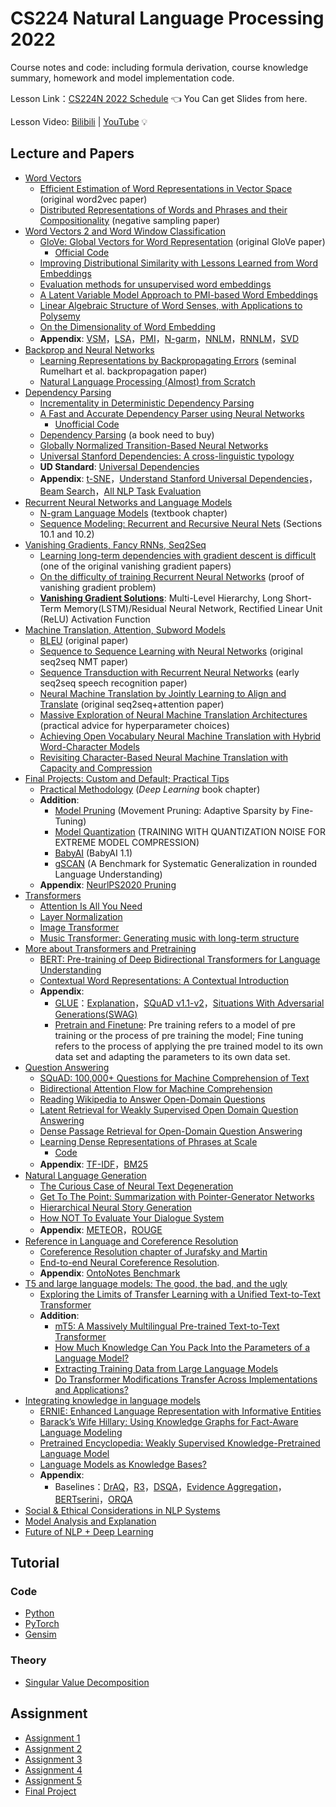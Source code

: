 # CS224 Natural Language Processing 2022

Course notes and code: including formula derivation, course knowledge summary, homework and model implementation code.

Lesson Link：[CS224N 2022 Schedule](https://web.stanford.edu/class/cs224n/index.html#schedule) 👈 You Can get Slides from here.

Lesson Video: [Bilibili](https://www.bilibili.com/video/BV1uL41137jN) | [YouTube](https://www.youtube.com/watch?v=rmVRLeJRkl4&list=PLoROMvodv4rOSH4v6133s9LFPRHjEmbmJ&ab_channel=stanfordonline) 💡

## Lecture and Papers
- [Word Vectors](01_Word_Vectors.md)
  * [Efficient Estimation of Word Representations in Vector Space](http://arxiv.org/pdf/1301.3781.pdf) (original word2vec paper)
  * [Distributed Representations of Words and Phrases and their Compositionality](http://papers.nips.cc/paper/5021-distributed-representations-of-words-and-phrases-and-their-compositionality.pdf) (negative sampling paper)
- [Word Vectors 2 and Word Window Classification](02_Word_Vectors_2.md)
  - [GloVe: Global Vectors for Word Representation](http://nlp.stanford.edu/pubs/glove.pdf) (original GloVe paper)
    - [Official Code](https://nlp.stanford.edu/projects/glove/)
  - [Improving Distributional Similarity with Lessons Learned from Word Embeddings](http://www.aclweb.org/anthology/Q15-1016)
  - [Evaluation methods for unsupervised word embeddings](http://www.aclweb.org/anthology/D15-1036)
  - [A Latent Variable Model Approach to PMI-based Word Embeddings](http://aclweb.org/anthology/Q16-1028)
  - [Linear Algebraic Structure of Word Senses, with Applications to Polysemy](https://transacl.org/ojs/index.php/tacl/article/viewFile/1346/320)
  - [On the Dimensionality of Word Embedding](https://papers.nips.cc/paper/7368-on-the-dimensionality-of-word-embedding.pdf)
  - **Appendix**: [VSM](https://blog.csdn.net/weixin_42398658/article/details/85063004)，[LSA](https://zhuanlan.zhihu.com/p/144367432)，[PMI](https://blog.csdn.net/cj151525/article/details/112804799#:~:text=PMI%20%EF%BC%88%20Pointwise%20Mutual%20Information%20%EF%BC%89%20%E6%9C%BA%E5%99%A8%E5%AD%A6%E4%B9%A0%E7%9B%B8%E5%85%B3%E6%96%87%E7%8C%AE%E9%87%8C%E9%9D%A2%EF%BC%8C%E7%BB%8F%E5%B8%B8%E4%BC%9A%E7%94%A8%E5%88%B0%20PMI,%28x%2Cy%29p%20%28x%29p%20%28y%29%3Dlogp%20%28x%7Cy%29p%20%28x%29%3Dlogp%20%28y%7Cx%29p%20%28y%29%20%E5%9C%A8%E6%A6%82%E7%8E%87%E8%AE%BA%E4%B8%AD%EF%BC%8C%E6%88%91%E4%BB%AC%E7%9F%A5%E9%81%93%EF%BC%8C%E5%A6%82)，[N-garm](https://zhuanlan.zhihu.com/p/32829048)，[NNLM](https://blog.csdn.net/lilong117194/article/details/82018008)，[RNNLM](https://blog.csdn.net/rongsenmeng2835/article/details/108656674)，[SVD](https://zhuanlan.zhihu.com/p/29846048)
- [Backprop and Neural Networks](03_Backprop.md)
  - [Learning Representations by Backpropagating Errors](http://www.iro.umontreal.ca/~vincentp/ift3395/lectures/backprop_old.pdf) (seminal Rumelhart et al. backpropagation paper)
  - [Natural Language Processing (Almost) from Scratch](http://www.jmlr.org/papers/volume12/collobert11a/collobert11a.pdf)
- [Dependency Parsing](04_Dependency_Parsing.md)
  - [Incrementality in Deterministic Dependency Parsing](https://www.aclweb.org/anthology/W/W04/W04-0308.pdf)
  - [A Fast and Accurate Dependency Parser using Neural Networks](https://www.emnlp2014.org/papers/pdf/EMNLP2014082.pdf)
    - [Unofficial Code](https://github.com/akjindal53244/dependency_parsing_tf)
  - [Dependency Parsing](http://www.morganclaypool.com/doi/abs/10.2200/S00169ED1V01Y200901HLT002) (a book need to buy)
  - [Globally Normalized Transition-Based Neural Networks](https://arxiv.org/pdf/1603.06042.pdf)
  - [Universal Stanford Dependencies: A cross-linguistic typology](http://nlp.stanford.edu/~manning/papers/USD_LREC14_UD_revision.pdf)
  - **UD Standard**: [Universal Dependencies](http://universaldependencies.org/)
  - **Appendix**: [t-SNE](https://zhuanlan.zhihu.com/p/148170862)，[Understand Stanford Universal Dependencies](https://www.cnblogs.com/brooksj/articles/14191888.html)，[Beam Search](https://zhuanlan.zhihu.com/p/82829880)，[All NLP Task Evaluation](https://my.oschina.net/u/4316091/blog/4270383)
- [Recurrent Neural Networks and Language Models](05_Language_Models.md)
  - [N-gram Language Models](https://web.stanford.edu/~jurafsky/slp3/3.pdf) (textbook chapter)
  - [Sequence Modeling: Recurrent and Recursive Neural Nets](http://www.deeplearningbook.org/contents/rnn.html) (Sections 10.1 and 10.2)
- [Vanishing Gradients, Fancy RNNs, Seq2Seq](06_Fancy_RNN.md)
  - [Learning long-term dependencies with gradient descent is difficult](https://readpaper.com/pdf-annotate/note?noteId=645919043856969728&pdfId=4508884458182172673) (one of the original vanishing gradient papers)
  - [On the difficulty of training Recurrent Neural Networks](https://arxiv.org/pdf/1211.5063.pdf) (proof of vanishing gradient problem)
  - [**Vanishing Gradient Solutions**](https://analyticsindiamag.com/addressing-the-vanishing-gradient-problem-a-guide-for-beginners/): Multi-Level Hierarchy, Long Short-Term Memory(LSTM)/Residual Neural Network, Rectified Linear Unit (ReLU) Activation Function
- [Machine Translation, Attention, Subword Models](07_Machine_Translation.md)
  - [BLEU](https://www.aclweb.org/anthology/P02-1040.pdf) (original paper)
  - [Sequence to Sequence Learning with Neural Networks](https://arxiv.org/pdf/1409.3215.pdf) (original seq2seq NMT paper)
  - [Sequence Transduction with Recurrent Neural Networks](https://arxiv.org/pdf/1211.3711.pdf) (early seq2seq speech recognition paper)
  - [Neural Machine Translation by Jointly Learning to Align and Translate](https://arxiv.org/pdf/1409.0473.pdf) (original seq2seq+attention paper)
  - [Massive Exploration of Neural Machine Translation Architectures](https://arxiv.org/pdf/1703.03906.pdf) (practical advice for hyperparameter choices)
  - [Achieving Open Vocabulary Neural Machine Translation with Hybrid Word-Character Models](https://arxiv.org/abs/1604.00788.pdf)
  - [Revisiting Character-Based Neural Machine Translation with Capacity and Compression](https://arxiv.org/pdf/1808.09943.pdf)
- [Final Projects: Custom and Default; Practical Tips](08_Practical_Tips.md)
  - [Practical Methodology](https://www.deeplearningbook.org/contents/guidelines.html) (*Deep Learning* book chapter)
  - **Addition**:
    - [Model Pruning](https://papers.nips.cc/paper/2020/file/eae15aabaa768ae4a5993a8a4f4fa6e4-Paper.pdf) (Movement Pruning: Adaptive Sparsity by Fine-Tuning)
    - [Model Quantization](https://arxiv.org/pdf/2004.07320.pdf) (TRAINING WITH QUANTIZATION NOISE FOR EXTREME MODEL COMPRESSION)
    - [BabyAI](https://arxiv.org/pdf/2007.12770.pdf) (BabyAI 1.1)
    - [gSCAN](https://arxiv.org/pdf/2003.05161.pdf) (A Benchmark for Systematic Generalization in rounded Language Understanding)
  - **Appendix**: [NeurlPS2020 Pruning](https://blog.csdn.net/fourteen_zhang/article/details/111413240)
- [Transformers](09_Transformer.md)
  - [Attention Is All You Need](https://arxiv.org/abs/1706.03762.pdf)
  - [Layer Normalization](https://arxiv.org/pdf/1607.06450.pdf)
  - [Image Transformer](https://arxiv.org/pdf/1802.05751.pdf)
  - [Music Transformer: Generating music with long-term structure](https://arxiv.org/pdf/1809.04281.pdf)
- [More about Transformers and Pretraining](10_Pretraining.md)
  - [BERT: Pre-training of Deep Bidirectional Transformers for Language Understanding](https://arxiv.org/pdf/1810.04805.pdf)
  - [Contextual Word Representations: A Contextual Introduction](https://arxiv.org/abs/1902.06006.pdf)
  - **Appendix**: 
    - [GLUE](https://gluebenchmark.com/)：[Explanation](https://zhuanlan.zhihu.com/p/135283598)，[SQuAD v1.1-v2](https://rajpurkar.github.io/SQuAD-explorer/)，[Situations With Adversarial Generations(SWAG)](https://paperswithcode.com/dataset/swag) 
    - [Pretrain and Finetune](https://blog.csdn.net/weixin_39306118/article/details/89534336): Pre training refers to a model of pre training or the process of pre training the model; Fine tuning refers to the process of applying the pre trained model to its own data set and adapting the parameters to its own data set.
- [Question Answering](11_Question_Answering.md)
  - [SQuAD: 100,000+ Questions for Machine Comprehension of Text](https://arxiv.org/pdf/1606.05250.pdf)
  - [Bidirectional Attention Flow for Machine Comprehension](https://arxiv.org/pdf/1611.01603.pdf)
  - [Reading Wikipedia to Answer Open-Domain Questions](https://arxiv.org/pdf/1704.00051.pdf)
  - [Latent Retrieval for Weakly Supervised Open Domain Question Answering](https://arxiv.org/pdf/1906.00300.pdf)
  - [Dense Passage Retrieval for Open-Domain Question Answering](https://arxiv.org/pdf/2004.04906.pdf)
  - [Learning Dense Representations of Phrases at Scale](https://arxiv.org/pdf/2012.12624.pdf)
    - [Code](https://github.com/princeton-nlp/DensePhrases)
  - **Appendix**: [TF-IDF](https://zhuanlan.zhihu.com/p/31197209)，[BM25](https://zhuanlan.zhihu.com/p/79202151)
- [Natural Language Generation](12_Natural_Language_Generation.md)
  - [The Curious Case of Neural Text Degeneration](https://arxiv.org/abs/1904.09751.pdf)
  - [Get To The Point: Summarization with Pointer-Generator Networks](https://arxiv.org/abs/1704.04368.pdf)
  - [Hierarchical Neural Story Generation](https://arxiv.org/abs/1805.04833.pdf)
  - [How NOT To Evaluate Your Dialogue System](https://arxiv.org/abs/1603.08023.pdf)
  - **Appendix**: [METEOR](https://blog.csdn.net/pearl8899/article/details/112452652)，[ROUGE](https://zhuanlan.zhihu.com/p/388720967)
- [Reference in Language and Coreference Resolution](13_Coreference_Resolution.md)
  - [Coreference Resolution chapter of Jurafsky and Martin](https://web.stanford.edu/~jurafsky/slp3/22.pdf)
  - [End-to-end Neural Coreference Resolution](https://arxiv.org/pdf/1707.07045.pdf).
  - **Appendix**: [OntoNotes Benchmark](https://catalog.ldc.upenn.edu/LDC2013T19)
- [T5 and large language models: The good, the bad, and the ugly](14_T5_And_Large_Models.md)
  - [Exploring the Limits of Transfer Learning with a Unified Text-to-Text Transformer](https://colinraffel.com/publications/jmlr2020exploring.pdf)
  - **Addition**:
    - [mT5: A Massively Multilingual Pre-trained Text-to-Text Transformer](https://arxiv.org/pdf/2010.11934.pdf)
    - [How Much Knowledge Can You Pack Into the Parameters of a Language Model?](https://arxiv.org/pdf/2002.08910.pdf)
    - [Extracting Training Data from Large Language Models](https://arxiv.org/pdf/2012.07805.pdf) 
    - [Do Transformer Modifications Transfer Across Implementations and Applications?](https://arxiv.org/pdf/2102.11972.pdf) 
- [Integrating knowledge in language models](15_Integrating_Knowledge.md)
  - [ERNIE: Enhanced Language Representation with Informative Entities](https://arxiv.org/pdf/1905.07129.pdf)
  - [Barack’s Wife Hillary: Using Knowledge Graphs for Fact-Aware Language Modeling](https://arxiv.org/pdf/1906.07241.pdf)
  - [Pretrained Encyclopedia: Weakly Supervised Knowledge-Pretrained Language Model](https://arxiv.org/pdf/1912.09637.pdf)
  - [Language Models as Knowledge Bases?](https://www.aclweb.org/anthology/D19-1250.pdf)
  - **Appendix**: 
    - Baselines：[DrAQ](https://readpaper.com/paper/2604368306)，[R3](https://readpaper.com/paper/2788448041)，[DSQA](https://readpaper.com/paper/2799081691)，[Evidence Aggregation](https://readpaper.com/paper/2963195889)，[BERTserini](https://readpaper.com/paper/2912817604)，[ORQA](https://readpaper.com/paper/3099700870)
- [Social & Ethical Considerations in NLP Systems](16_Social_And_Ethical_Considerations.md)
- [Model Analysis and Explanation](17_Analysis_And_Explanation.md)
- [Future of NLP + Deep Learning](18_Future_of_NLP.md)

## Tutorial

### Code

- [Python](./Tutorial/cs224n-python-review-code-updated.ipynb)
- [PyTorch](./Tutorial/CS224N_PyTorch_Tutorial.ipynb)
- [Gensim](./Tutorial/Gensim%20word%20vector%20visualization.ipynb)

### Theory

- [Singular Value Decomposition](https://davetang.org/file/Singular_Value_Decomposition_Tutorial.pdf) 


## Assignment

- [Assignment 1](./Assignment/A1/exploring_word_vectors.ipynb)
- [Assignment 2](./Assignment/A2)
- [Assignment 3](./Assignment/A3/a3.pdf)
- [Assignment 4](./Assignment/A4/a4.pdf)
- [Assignment 5](./Assignment/A5/a5.pdf)
- [Final Project](https://github.com/chrischute/squad)








